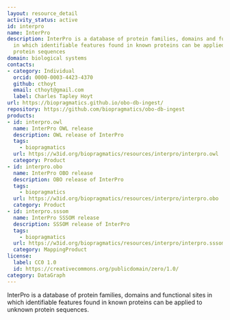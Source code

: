 ```yaml
---
layout: resource_detail
activity_status: active
id: interpro
name: InterPro
description: InterPro is a database of protein families, domains and functional sites
  in which identifiable features found in known proteins can be applied to unknown
  protein sequences
domain: biological systems
contacts:
- category: Individual
  orcid: 0000-0003-4423-4370
  github: cthoyt
  email: cthoyt@gmail.com
  label: Charles Tapley Hoyt
url: https://biopragmatics.github.io/obo-db-ingest/
repository: https://github.com/biopragmatics/obo-db-ingest
products:
- id: interpro.owl
  name: InterPro OWL release
  description: OWL release of InterPro
  tags:
    - biopragmatics
  url: https://w3id.org/biopragmatics/resources/interpro/interpro.owl
  category: Product
- id: interpro.obo
  name: InterPro OBO release
  description: OBO release of InterPro
  tags:
    - biopragmatics
  url: https://w3id.org/biopragmatics/resources/interpro/interpro.obo
  category: Product
- id: interpro.sssom
  name: InterPro SSSOM release
  description: SSSOM release of InterPro
  tags:
    - biopragmatics
  url: https://w3id.org/biopragmatics/resources/interpro/interpro.sssom
  category: MappingProduct
license:
  label: CC0 1.0
  id: https://creativecommons.org/publicdomain/zero/1.0/
category: DataGraph
---
```


InterPro is a database of protein families, domains and functional sites in which identifiable features found in known proteins can be applied to unknown protein sequences.

